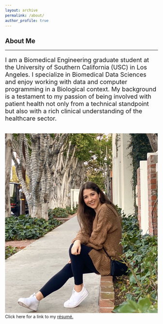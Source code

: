 ```yaml
---
layout: archive
permalink: /about/
author_profile: true
---
```


<h2>About Me</h2>
<hr>
<p style="font-size:20px"> I am a Biomedical Engineering graduate student at the University of Southern California (USC) in Los Angeles. I specialize in Biomedical Data Sciences and enjoy working with data and computer programming in a Biological context. My background is a testament to my passion of being involved with patient health not only from a technical standpoint but also with a rich clinical understanding of the healthcare sector. </p>
<br>
<center>
<img src="/images/me.png" alt="me">
</center
<p style='font-size:20px'> Click here for a link to my <a href="/images/Niki_Tavakoli.pdf">résumé.</a> </p>
